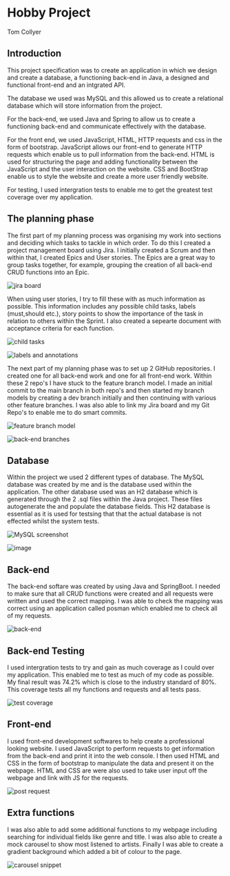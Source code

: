 # Hobby Project 

Tom Collyer

## Introduction

This project specification was to create an application in which we design and create a database, a functioning back-end in Java, a designed and functional front-end and an intgrated API.

The database we used was MySQL and this allowed us to create a relational database which will store information from the project.

For the back-end, we used Java and Spring to allow us to create a functioning back-end and communicate effectively with the database.

For the front end, we used JavaScript, HTML, HTTP requests and css in the form of bootstrap. JavaScript allows our front-end to generate HTTP requests which enable us to pull information from the back-end. HTML is used for structuring the page and adding functionality between the JavaScript and the user interaction on the website. CSS and BootStrap enable us to style the website and create a more user friendly website.

For testing, I used intergration tests to enable me to get the greatest test coverage over my application.



## The planning phase

The first part of my planning process was organising my work into sections and deciding which tasks to tackle in which order. To do this I created a project management board using Jira. I initially created a Scrum and then within that, I created Epics and User stories. The Epics are a great way to group tasks together, for example, grouping the creation of all back-end CRUD functions into an Epic. 

![jira board](https://user-images.githubusercontent.com/93253032/146449569-553947e2-6bfb-4466-8722-aeb81d6e0e0c.png)

When using user stories, I try to fill these with as much information as possible. This information includes any possible child tasks, labels (must,should etc.), story points to show the importance of the task in relation to others within the Sprint. I also created a sepearte document with acceptance criteria for each function. 

![child tasks](https://user-images.githubusercontent.com/93253032/146449944-a071f456-b612-4822-884e-efcaf86cf2ed.png)

![labels and annotations](https://user-images.githubusercontent.com/93253032/146513042-cb085a9f-60d8-49ae-a7ba-27956a3a4559.png)



The next part of my planning phase was to set up 2 GitHub repositories. I created one for all back-end work and one for all front-end work. Within these 2 repo's I have stuck to the feature branch model. I made an initial commit to the main branch in both repo's and then started my branch models by creating a dev branch initially and then continuing with various other feature branches. I was also able to link my Jira board and my Git Repo's to enable me to do smart commits.

![feature branch model](https://user-images.githubusercontent.com/93253032/146454293-5029f40e-c005-4de9-ab85-798c13476143.png)

![back-end branches](https://user-images.githubusercontent.com/93253032/146513232-d0101a22-4c70-473e-9916-f884b177c4cb.png)


## Database

Within the project we used 2 different types of database. The MySQL database was created by me and is the database used within the application. The other database used was an H2 database which is generated through the 2 .sql files within the Java project. These files autogenerate the and populate the database fields. This H2 database is essential as it is used for testsing that that the actual database is not effected whilst the system tests. 

![MySQL screenshot](https://user-images.githubusercontent.com/93253032/146450222-b6e95ba7-1220-4aae-ada8-e566cd51fad9.png)

![image](https://user-images.githubusercontent.com/93253032/146513420-6615965e-ce3f-489b-9918-6df62b04ad9c.png)



## Back-end

The back-end softare was created by using Java and SpringBoot. I needed to make sure that all CRUD functions were created and all requests were written and used the correct mapping. I was able to check the mapping was correct using an application called posman which enabled me to check all of my requests. 

![back-end](https://user-images.githubusercontent.com/93253032/146450436-8660da77-a7e1-4f88-ba71-9eb71c7f5dff.png)


## Back-end Testing

I used intergration tests to try and gain as much coverage as I could over my application. This enabled me to test as much of my code as possible. My final result was 74.2% which is close to the industry standard of 80%. This coverage tests all my functions and requests and all tests pass. 

![test coverage](https://user-images.githubusercontent.com/93253032/146451112-6ba57c8a-4630-4860-a9d8-a446602598c7.png)


## Front-end

I used front-end development softwares to help create a professional looking website. I used JavaScript to perform requests to get information from the back-end and print it into the web console. I then used HTML and CSS in the form of bootstrap to manipulate the data and present it on the webpage. HTML and CSS are were also used to take user input off the webpage and link with JS for the requests. 

![post request](https://user-images.githubusercontent.com/93253032/146451372-8f4bcefd-3be8-4396-8ab2-5752212486aa.png)


## Extra functions

I was also able to add some additional functions to my webpage including searching for individual fields like genre and title. I was also able to create a mock carousel to show most listened to artists. Finally I was able to create a gradient background which added a bit of colour to the page.

![carousel snippet](https://user-images.githubusercontent.com/93253032/146451511-bac46fca-4d8c-4ccb-8fc1-7e1faec56d6a.png)
